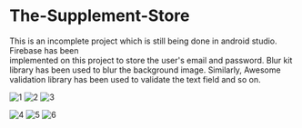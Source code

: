 # The-Supplement-Store
This is an incomplete project which is still being done in android studio. Firebase has been    
implemented on this project to store the user's email and password. Blur kit library has been 
used to blur the background image. Similarly, Awesome validation library has been used to 
validate the text field and so on.

![1](https://user-images.githubusercontent.com/87683353/126904382-cfb48cf5-d3cc-41d5-93f5-197cf94c4b34.jpg)
![2](https://user-images.githubusercontent.com/87683353/126904384-2973b793-0881-44e6-8394-18d3edf6d60e.jpg)
![3](https://user-images.githubusercontent.com/87683353/126904385-5255eec4-6495-421f-8a7c-fc90d653c561.jpg)

![4](https://user-images.githubusercontent.com/87683353/126904388-f8cc7d5f-8541-4e0e-887c-516d8757320c.jpg)
![5](https://user-images.githubusercontent.com/87683353/126904390-1ee27141-df33-45d1-83c6-796c9ec2d14a.jpg)
![6](https://user-images.githubusercontent.com/87683353/126904391-c9f8b47b-3704-48ee-a400-c679c5257577.jpg)

